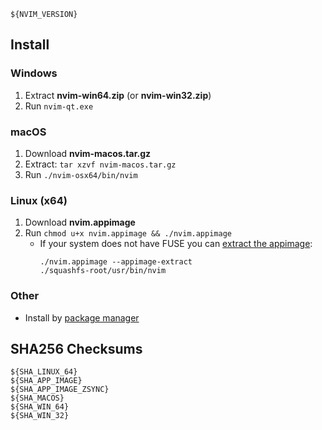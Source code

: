 ```
${NVIM_VERSION}
```

## Install

### Windows

1. Extract **nvim-win64.zip** (or **nvim-win32.zip**)
2. Run `nvim-qt.exe`

### macOS

1. Download **nvim-macos.tar.gz**
2. Extract: `tar xzvf nvim-macos.tar.gz`
3. Run `./nvim-osx64/bin/nvim`

### Linux (x64)

1. Download **nvim.appimage**
2. Run `chmod u+x nvim.appimage && ./nvim.appimage`
   - If your system does not have FUSE you can [extract the appimage](https://github.com/AppImage/AppImageKit/wiki/FUSE#type-2-appimage):
     ```
     ./nvim.appimage --appimage-extract
     ./squashfs-root/usr/bin/nvim
     ```

### Other

- Install by [package manager](https://github.com/neovim/neovim/wiki/Installing-Neovim)

## SHA256 Checksums

```
${SHA_LINUX_64}
${SHA_APP_IMAGE}
${SHA_APP_IMAGE_ZSYNC}
${SHA_MACOS}
${SHA_WIN_64}
${SHA_WIN_32}
```
